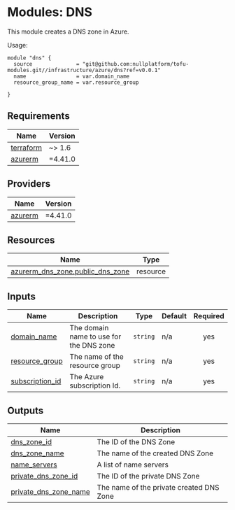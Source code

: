 # Modules: DNS

This module creates a DNS zone in Azure.

Usage:


```
module "dns" {
  source              = "git@github.com:nullplatform/tofu-modules.git//infrastructure/azure/dns?ref=v0.0.1"
  name                = var.domain_name
  resource_group_name = var.resource_group

}
```


<!-- BEGIN_TF_DOCS -->
## Requirements

| Name | Version |
|------|---------|
| <a name="requirement_terraform"></a> [terraform](#requirement\_terraform) | ~> 1.6 |
| <a name="requirement_azurerm"></a> [azurerm](#requirement\_azurerm) | =4.41.0 |

## Providers

| Name | Version |
|------|---------|
| <a name="provider_azurerm"></a> [azurerm](#provider\_azurerm) | =4.41.0 |

## Resources

| Name | Type |
|------|------|
| [azurerm_dns_zone.public_dns_zone](https://registry.terraform.io/providers/hashicorp/azurerm/4.41.0/docs/resources/dns_zone) | resource |

## Inputs

| Name | Description | Type | Default | Required |
|------|-------------|------|---------|:--------:|
| <a name="input_domain_name"></a> [domain\_name](#input\_domain\_name) | The domain name to use for the DNS zone | `string` | n/a | yes |
| <a name="input_resource_group"></a> [resource\_group](#input\_resource\_group) | The name of the resource group | `string` | n/a | yes |
| <a name="input_subscription_id"></a> [subscription\_id](#input\_subscription\_id) | The Azure subscription Id. | `string` | n/a | yes |

## Outputs

| Name | Description |
|------|-------------|
| <a name="output_dns_zone_id"></a> [dns\_zone\_id](#output\_dns\_zone\_id) | The ID of the DNS Zone |
| <a name="output_dns_zone_name"></a> [dns\_zone\_name](#output\_dns\_zone\_name) | The name of the created DNS Zone |
| <a name="output_name_servers"></a> [name\_servers](#output\_name\_servers) | A list of name servers |
| <a name="output_private_dns_zone_id"></a> [private\_dns\_zone\_id](#output\_private\_dns\_zone\_id) | The ID of the private DNS Zone |
| <a name="output_private_dns_zone_name"></a> [private\_dns\_zone\_name](#output\_private\_dns\_zone\_name) | The name of the private created DNS Zone |
<!-- END_TF_DOCS -->